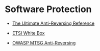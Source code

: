 # Software Protection

* [The Ultimate Anti-Reversing Reference](http://anti-reversing.com/Downloads/Anti-Reversing/The_Ultimate_Anti-Reversing_Reference.pdf)

* [ETSI White Box](https://www.etsi.org/deliver/etsi_tr/103600_103699/103642/01.01.01_60/tr_103642v010101p.pdf)

* [OWASP MTSG Anti-Reversing](https://github.com/OWASP/owasp-mstg/blob/master/Document/0x05j-Testing-Resiliency-Against-Reverse-Engineering.md)